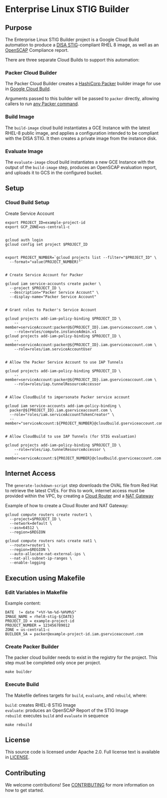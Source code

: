 # Enterprise Linux STIG Builder

## Purpose

The Enterprise Linux STIG Builder project is a Google Cloud Build automation 
to produce a [DISA STIG][disa-stig]-compliant RHEL 8 image, as well as an
[OpenSCAP][openscap] Compliance report.

[disa-stig]: https://public.cyber.mil/stigs/

[openscap]: https://www.open-scap.org/

There are three separate Cloud Builds to support this automation:

### Packer Cloud Builder
The Packer Cloud Builder creates a [HashiCorp Packer][packer] builder image
for use in [Google Cloud Build][cloud-build].

Arguments passed to this builder will be passed to `packer` directly, allowing
callers to run [any Packer command][packer-commands].

[cloud-build]: https://cloud.google.com/cloud-build

[packer]: https://www.packer.io

[packer-commands]: https://developer.hashicorp.com/packer/docs/commands


### Build Image

The `build-image` cloud build instantiates a GCE Instance with the latest
RHEL-8 public image, and applies a configuration intended to be compliant
with the DISA STIG.  It then creates a private image from the instance
disk.

### Evaluate Image

The `evaluate-image` cloud build instantiates a new GCE Instance with the
output of the `build-image` step, produces an OpenSCAP evaluation report,
and uploads it to GCS in the configured bucket.

## Setup

### Cloud Build Setup

Create Service Account

```
export PROJECT_ID=example-project-id
export GCP_ZONE=us-central1-c


gcloud auth login
gcloud config set project $PROJECT_ID


export PROJECT_NUMBER=`gcloud projects list --filter="$PROJECT_ID" \
  --format="value(PROJECT_NUMBER)"`


# Create Service Account for Packer

gcloud iam service-accounts create packer \
  --project $PROJECT_ID \
  --description="Packer Service Account" \
  --display-name="Packer Service Account"


# Grant roles to Packer's Service Account

gcloud projects add-iam-policy-binding $PROJECT_ID \
    --member=serviceAccount:packer@${PROJECT_ID}.iam.gserviceaccount.com \
    --role=roles/compute.instanceAdmin.v1
gcloud projects add-iam-policy-binding $PROJECT_ID \
    --member=serviceAccount:packer@${PROJECT_ID}.iam.gserviceaccount.com \
    --role=roles/iam.serviceAccountUser


# Allow the Packer Service Account to use IAP Tunnels

gcloud projects add-iam-policy-binding $PROJECT_ID \
    --member=serviceAccount:packer@${PROJECT_ID}.iam.gserviceaccount.com \
    --role=roles/iap.tunnelResourceAccessor


# Allow CloudBuild to impersonate Packer service account

gcloud iam service-accounts add-iam-policy-binding \
  packer@${PROJECT_ID}.iam.gserviceaccount.com \
  --role="roles/iam.serviceAccountTokenCreator" \
  --member="serviceAccount:${PROJECT_NUMBER}@cloudbuild.gserviceaccount.com"


# Allow CloudBuild to use IAP Tunnels (for STIG evaluation)

gcloud projects add-iam-policy-binding $PROJECT_ID \
    --role=roles/iap.tunnelResourceAccessor \
    --member=serviceAccount:${PROJECT_NUMBER}@cloudbuild.gserviceaccount.com
```

## Internet Access

The `generate-lockdown-script` step downloads the OVAL file from Red Hat to
retrieve the latest CVEs.  For this to work, internet access must be provided
within the VPC, by creating a [Cloud Router][cloud-router] and a
[NAT Gateway][nat-gateway]

Example of how to create a Cloud Router and NAT Gateway:
```
gcloud compute routers create router1 \
  --project=$PROJECT_ID \
  --network=default \
  --asn=64512 \
  --region=$REGION

gcloud compute routers nats create nat1 \
  --router=router1 \
  --region=$REGION \
  --auto-allocate-nat-external-ips \
  --nat-all-subnet-ip-ranges \
  --enable-logging
```

[cloud-router]: https://cloud.google.com/network-connectivity/docs/router/how-to/create-router-vpc-network#gcloud

[nat-gateway]: https://cloud.google.com/nat/docs/set-up-manage-network-address-translation


## Execution using Makefile

### Edit Variables in Makefile

Example content:

```
DATE  != date "+%Y-%m-%d-%H%M%S"
IMAGE_NAME = rhel8-stig-${DATE}
PROJECT_ID = example-project-id
PROJECT_NUMBER = 123456789012
ZONE = us-central1-c
BUILDER_SA = packer@example-project-id.iam.gserviceaccount.com
```

### Create Packer Builder

The packer cloud builder needs to exist in the registry for the project.
This step must be completed only once per project.

```
make builder
```

### Execute Build

The Makefile defines targets for `build`, `evaluate`, and `rebuild`, where:

`build`: creates RHEL-8 STIG Image\
`evaluate`: produces an OpenSCAP Report of the STIG Image\
`rebuild`: executes `build` and `evaluate` in sequence

```
make rebuild
```

## License

This source code is licensed under Apache 2.0. Full license text is available
in [LICENSE](LICENSE).

## Contributing

We welcome contributions!  See [CONTRIBUTING](CONTRIBUTING.md) for more information on how to get started.


